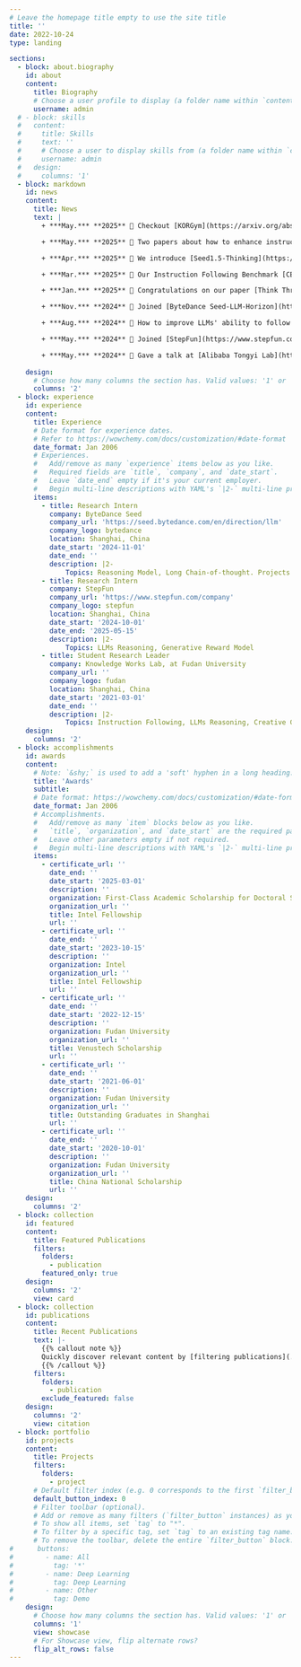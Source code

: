 ```yaml
---
# Leave the homepage title empty to use the site title
title: ''
date: 2022-10-24
type: landing

sections:
  - block: about.biography
    id: about
    content:
      title: Biography
      # Choose a user profile to display (a folder name within `content/authors/`)
      username: admin
  # - block: skills
  #   content:
  #     title: Skills
  #     text: ''
  #     # Choose a user to display skills from (a folder name within `content/authors/`)
  #     username: admin
  #   design:
  #     columns: '1'
  - block: markdown
    id: news
    content:
      title: News
      text: |
        + ***May.*** **2025** 🎉 Checkout [KORGym](https://arxiv.org/abs/2505.14552), A Dynamic Game Platform for LLM Reasoning Evaluation. 

        + ***May.*** **2025** 🎉 Two papers about how to enhance instruction following have been accepted by ACL 2025 findings! The first paper enhances the [soft contraint following ability of LLMs](https://arxiv.org/abs/2501.04945) and the second paper investigated the [position bias in multi-constraint instruction following](https://arxiv.org/pdf/2502.17204).

        + ***Apr.*** **2025** 🎉 We introduce [Seed1.5-Thinking](https://arxiv.org/abs/2504.13914), capable of reasoning through thinking before responding, resulting in improved performance on a wide range of benchmarks.

        + ***Mar.*** **2025** 🎉 Our Instruction Following Benchmark [CELLO](https://arxiv.org/abs/2309.09150) was used by [Hunyuan-Thinker-1-Preview](https://llm.hunyuan.tencent.com/#/blog/hy-t1) for instruction following evaluation.

        + ***Jan.*** **2025** 🎉 Congratulations on our paper [Think Thrice Before You Act: Progressive Thought Refinement in Large Language Models](https://arxiv.org/abs/2410.13413) accepted by ICLR 2025!

        + ***Nov.*** **2024** 👀 Joined [ByteDance Seed-LLM-Horizon](https://seed.bytedance.com/en/direction/llm) as a research intern to work on reasoning models.

        + ***Aug.*** **2024** 🎉 How to improve LLMs' ability to follow *Complex Instructions*? Congratulations on our paper [From Complex to Simple: Enhancing Multi-Constraint Complex Instruction Following Ability of Large Language Models](https://abbey4799.github.io/publication/constraint/) got accepted to EMNLP 2024 findings!

        + ***May.*** **2024** 👀 Joined [StepFun](https://www.stepfun.com/company) Foundation Model Group as a research intern to work on LLM reasoning research.

        + ***May.*** **2024** 🔔 Gave a talk at [Alibaba Tongyi Lab](https://tongyi.aliyun.com/), titled: "Complex Instruction Following Ability of Large Language Models". Thanks for the invitation!
    
    design:
      # Choose how many columns the section has. Valid values: '1' or '2'.
      columns: '2'
  - block: experience
    id: experience
    content:
      title: Experience
      # Date format for experience dates.
      # Refer to https://wowchemy.com/docs/customization/#date-format
      date_format: Jan 2006
      # Experiences.
      #   Add/remove as many `experience` items below as you like.
      #   Required fields are `title`, `company`, and `date_start`.
      #   Leave `date_end` empty if it's your current employer.
      #   Begin multi-line descriptions with YAML's `|2-` multi-line prefix.
      items:
        - title: Research Intern
          company: ByteDance Seed
          company_url: 'https://seed.bytedance.com/en/direction/llm'
          company_logo: bytedance
          location: Shanghai, China
          date_start: '2024-11-01'
          date_end: ''
          description: |2-
              Topics: Reasoning Model, Long Chain-of-thought. Projects: Seed-Thinking-v1.5, Doubao-1.5-pro-AS1-Preview.
        - title: Research Intern
          company: StepFun 
          company_url: 'https://www.stepfun.com/company'
          company_logo: stepfun
          location: Shanghai, China
          date_start: '2024-10-01'
          date_end: '2025-05-15'
          description: |2-
              Topics: LLMs Reasoning, Generative Reward Model
        - title: Student Research Leader
          company: Knowledge Works Lab, at Fudan University
          company_url: ''
          company_logo: fudan
          location: Shanghai, China
          date_start: '2021-03-01'
          date_end: ''
          description: |2-
              Topics: Instruction Following, LLMs Reasoning, Creative Generation
    design:
      columns: '2'
  - block: accomplishments
    id: awards
    content:
      # Note: `&shy;` is used to add a 'soft' hyphen in a long heading.
      title: 'Awards'
      subtitle:
      # Date format: https://wowchemy.com/docs/customization/#date-format
      date_format: Jan 2006
      # Accomplishments.
      #   Add/remove as many `item` blocks below as you like.
      #   `title`, `organization`, and `date_start` are the required parameters.
      #   Leave other parameters empty if not required.
      #   Begin multi-line descriptions with YAML's `|2-` multi-line prefix.
      items:
        - certificate_url: ''
          date_end: ''
          date_start: '2025-03-01'
          description: ''
          organization: First-Class Academic Scholarship for Doctoral Students
          organization_url: ''
          title: Intel Fellowship
          url: ''
        - certificate_url: ''
          date_end: ''
          date_start: '2023-10-15'
          description: ''
          organization: Intel
          organization_url: ''
          title: Intel Fellowship
          url: ''
        - certificate_url: ''
          date_end: ''
          date_start: '2022-12-15'
          description: ''
          organization: Fudan University
          organization_url: ''
          title: Venustech Scholarship
          url: ''
        - certificate_url: ''
          date_end: ''
          date_start: '2021-06-01'
          description: ''
          organization: Fudan University
          organization_url: ''
          title: Outstanding Graduates in Shanghai
          url: ''
        - certificate_url: ''
          date_end: ''
          date_start: '2020-10-01'
          description: ''
          organization: Fudan University
          organization_url: ''
          title: China National Scholarship
          url: ''
    design:
      columns: '2'
  - block: collection
    id: featured
    content:
      title: Featured Publications
      filters:
        folders:
          - publication
        featured_only: true
    design:
      columns: '2'
      view: card
  - block: collection
    id: publications
    content:
      title: Recent Publications
      text: |-
        {{% callout note %}}
        Quickly discover relevant content by [filtering publications](./publication/).
        {{% /callout %}}
      filters:
        folders:
          - publication
        exclude_featured: false
    design:
      columns: '2'
      view: citation
  - block: portfolio
    id: projects
    content:
      title: Projects
      filters:
        folders:
          - project
      # Default filter index (e.g. 0 corresponds to the first `filter_button` instance below).
      default_button_index: 0
      # Filter toolbar (optional).
      # Add or remove as many filters (`filter_button` instances) as you like.
      # To show all items, set `tag` to "*".
      # To filter by a specific tag, set `tag` to an existing tag name.
      # To remove the toolbar, delete the entire `filter_button` block.
#      buttons:
#        - name: All
#          tag: '*'
#        - name: Deep Learning
#          tag: Deep Learning
#        - name: Other
#          tag: Demo
    design:
      # Choose how many columns the section has. Valid values: '1' or '2'.
      columns: '1'
      view: showcase
      # For Showcase view, flip alternate rows?
      flip_alt_rows: false
---
```

